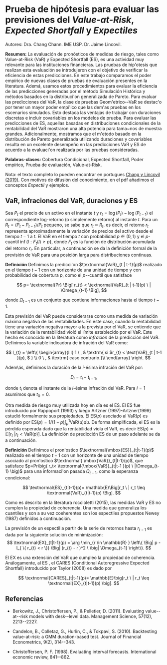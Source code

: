 # Prueba de hipótesis para evaluar las previsiones del *Value-at-Risk*, *Expected Shortfall* y *Expectiles*
Autores: Dra. Chang Chann. IME USP.
         Dr. Jaime Lincovil. 

**Resumen:** La evaluación de pronósticos de medidas de riesgo, tales como Value-at-Risk (VaR) y Expected Shortfall (ES), 
es una actividad muy relevante para las instituciones financieras. Las pruebas de hip\'otesis que realizan esta evaluación se 
introdujeron con el objetivo de verificar la eficiencia de estas predicciones. En este trabajo comparamos el poder empírico de nuevas 
clases de pruebas de evaluación presentes en la literatura. Ademá, usamos estos procedimientos para evaluar la eficiencia de las 
predicciones generadas por el método Simulación Histórica y métodos basados en la distribuci\'on generalizada de Pareto. 
Para evaluar las predicciones del VaR, la clase de pruebas Geom\'etrico--VaR se destac\'o por tener un mayor poder empi\'ico que las 
dem\'as pruebas en los escenarios simulados. Esto destaca las ventajas de trabajar con duraciones discretas e incluir covariables en los 
modelos de prueba. Para evaluar las predicciones de ES, aquellas basadas en distribuciones condicionales de la rentabilidad del VaR mostraron 
una alta potencia para tama\~nos de muestra grandes. Adicionalmente, mostramos que el m\'etodo basado en la distribución de Pareto generalizada
utilizando duraciones y covariables resulta en un excelente desempeño en las predicciones VaR y ES de acuerdo a la evaluaci\'on realizada por 
las pruebas consideradas. 

**Palabras-clases:** Cobertura Condicional, Expected Shortfall, Poder empírico,  Prueba de evaluación, Value-at-Risk.

Nota: el texto completo lo pueden encontrar en portugues [Chang y Lincovil (2019)](https://bibliotecadigital.fgv.br/ojs/index.php/rbfin/article/view/78758).
Con motivos de difusión del conocimiento, en el pdf añadimos el conceptos *Expectil* y ejemplos.

## VaR, infraciones del VaR, duraciones y  ES

Sea $P_t$ el precio de un activo en el instante $t$ y $r_{t}= \log(P_{t}) - \log(P_{t-1})$ el correspondiente log-retorno (o simplemente retorno) al instante $t$. Para un $R_t=(P_t-P_{t-1})/P_t$ pequeno, se sabe que $r_t \approx R_t$, es decir, el retorno $r_t$ representa aproximadamente la variación de precios del activo desde el tiempo $t-1$ a $t$. El VaR en el tiempo $t$ con probabilidad $p \in (0,1)$ y el $p$-cuantil $\inf\{l: F_t(l)\geq p\}$, donde $F_t$ es la función de distribución acumulada del retorno $r_t$. En particular, a continuación se da la definición formal de la previsión de VaR para una posición larga para distribuciones continuas.


**Definición**
Definimos la predicci\'on $\textnormal{VaR}_{t | t-1}(p)$ realizado en el tiempo $t-1$ con un horizonte de una unidad de tiempo y con probabilidad de cobertura $p$, como el $p$--cuantil que satisface 

$$
p= \textnormal{Pr} \Big[ r_{t}  <  \textnormal{VaR}_{t  | t-1}(p) \ | \Omega_{t-1} \Big],
$$

donde   $\Omega_{t-1}$ es  un conjunto que contiene   informaciones  hasta el tiempo $t-1$.

Esta previsión del VaR puede considerarse como una medida de  variación máxima negativa de las rentabilidades. En este caso, cuando la rentabilidad tiene una variación negativa mayor a la prevista por el VaR, se entiende que la variación de la rentabilidad violó el límite establecido por el VaR. Este hecho es conocido en la literatura como *infración* de la predicción del VaR. Definimos la variable indicadora de infración del VaR como:

$$
I_{t} = \left\{
\begin{array}{l l}
1 \ , & \textrm{ si $r_{t}  <  \text{VaR}_{t  | t-1  }(p), $  } \\
0 \ , & \textrm{ caso contrario.}\\
\end{array}
\right. 
$$

Adem\ás, definimos la duración de la $i$-ésima infración del VaR por:

$$
 D_i = t_i - t_{i-1},
$$

donde $t_{i}$ denota el instante de la $i$-ésima infración del VaR. Para $i=1$ asumimos que $t_0=0$.

Otra medida de riesgo muy utilizada hoy en día es el ES. El ES fue introducido por Rappoport (1993) y luego Artzner (1997)-Artzner(1999) estudió formalmente sus propiedades.  El ES$(p)$ asociado al  VaR$(p)$ es definido por $\mbox{ES}(p)=1/(1-p)\int_{p}^1 \mbox{VaR} (u)du$. De forma simplificada, el ES es  la pérdida esperada dado que la rentabilidad viola el VaR, es decir $\mbox{ES}(p)= \mathbb{E}\big[r_t \ | r_t < \mbox{VaR}(p)\big]$. La definición de predicción ES de un paso adelante se da a continuación.

**Definición**
Definimos el pron\'ostico $\textnormal{\mbox{ES}}_{t|t-1}(p)$ realizado en el tiempo $t-1$ con un horizonte de una unidad de tiempo asociado al pron\'ostico $\textnormal{ \mbox{VaR}}_{t|t-1}(p)$, que satisface $p=Pr\big( r_t< \textnormal{\mbox{VaR}}_{t|t-1 }(p) \ |\Omega_{t-1} \big)$ para una informaci\'on pasada $\Omega_{t-1}$, como la esperanza condicional:

$$
 \textnormal{ES}_{t|t-1}(p)= \mathbb{E}\Big[r_t \ | r_t \leq \textnormal{VaR}_{t|t-1}(p) \Big]. 
$$

Como es descrito en la literatura roccioletti (2015), las medidas VaR y ES no cumplen la propiedad de coherencia.  Una medida que generaliza los cuantiles y son a su vez coeherentes son los espectiles propuestos
Newey (1987) definidos a continuación.

La previsión de un espectil a partir de la serie de retornos hasta $r_{t-1}$ es dada por la siguiente solución de minimización:
$$
  \textnormal{EX}_{t|t-1}(p) = \arg \min_{r \in  \mathbb{R} } \left\{  \Big|  p - I_{ \{ r_{t} <  r \}} \Big| (r_{t} - r )^2 \ \big|  \Omega_{t-1} \right\}.
$$

El EX es una extensión del VaR que cumpleo la propiedad de coherencia. Análogamente, al ES , el CARES (Conditional Autoregressive Expected Shortfall) introducido por Taylor (2008) es dado por

$$
\textnormal{CARES}_{t|t-1}(p)= \mathbb{E}\big[r_t \ | r_t \leq \textnormal{EX}_{t|t-1}(p)   \big]. 
$$

 
## Referencias

- Berkowitz, J., Christoffersen, P., \& Pelletier, D. (2011). Evaluating value--at--risk models with desk--level data. Management Science, 57(12), 2213--2227.

- Candelon, B., Colletaz, G., Hurlin, C., \& Tokpavi, S. (2010). Backtesting value-at-risk: a GMM duration-based test. Journal of Financial Econometrics, 9(2), 314--343.

- Christoffersen, P. F. (1998). Evaluating interval forecasts. International economic review, 841--862.

